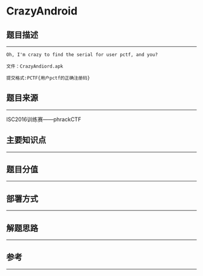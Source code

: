 # CrazyAndroid

## 题目描述
---
```
Oh, I'm crazy to find the serial for user pctf, and you?

文件：CrazyAndiord.apk

提交格式:PCTF{用户pctf的正确注册码}
```

## 题目来源
---
ISC2016训练赛——phrackCTF

## 主要知识点
---


## 题目分值
---


## 部署方式
---


## 解题思路
---


## 参考
---

